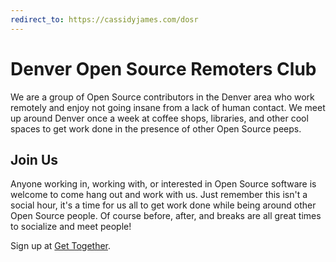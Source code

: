 ```yaml
---
redirect_to: https://cassidyjames.com/dosr
---
```


# Denver Open Source Remoters Club

We are a group of Open Source contributors in the Denver area who work remotely
and enjoy not going insane from a lack of human contact. We meet up around
Denver once a week at coffee shops, libraries, and other cool spaces to get work
done in the presence of other Open Source peeps.

## Join Us

Anyone working in, working with, or interested in Open Source software is
welcome to come hang out and work with us. Just remember this isn't a social
hour, it's a time for us all to get work done while being around other Open
Source people. Of course before, after, and breaks are all great times to
socialize and meet people!

Sign up at [Get Together](https://gettogether.community/denver-open-source-remoters-club/).

